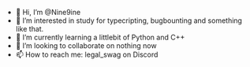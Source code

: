 - 👋 Hi, I’m @Nine9ine
- 👀 I’m interested in study for typecripting, bugbounting and something like that.
- 🌱 I’m currently learning a littlebit of Python and C++
- 💞️ I’m looking to collaborate on nothing now
- 📫 How to reach me: legal_swag on Discord

<!---
Nine9ine/Nine9ine is a ✨ special ✨ repository because its `README.md` (this file) appears on your GitHub profile.
You can click the Preview link to take a look at your changes.
--->
